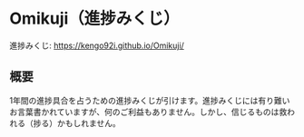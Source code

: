 # Omikuji（進捗みくじ）
進捗みくじ: https://kengo92i.github.io/Omikuji/
## 概要
1年間の進捗具合を占うための進捗みくじが引けます。進捗みくじには有り難いお言葉書かれていますが、何のご利益もありません。しかし、信じるものは救われる（捗る）かもしれません。
